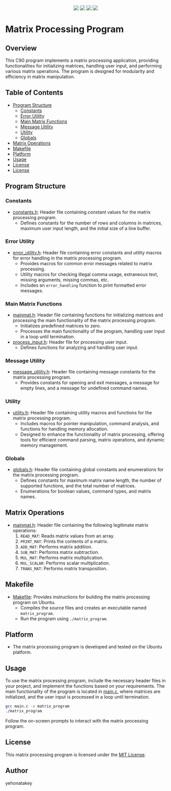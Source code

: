 <div align="center">
  <img src="https://img.shields.io/badge/language-C-blue.svg?logo=c">
  <img src="https://img.shields.io/badge/platform-Linux-orange.svg?logo=linux"> 
  <img src="https://img.shields.io/badge/platform-Ubuntu-%23E95420.svg?logo=ubuntu">
  <img src="https://custom-icon-badges.demolab.com/github/license/denvercoder1/custom-icon-badges?logo=law">
</div>

# Matrix Processing Program

## Overview
This C90 program implements a matrix processing application, providing functionalities for initializing matrices, handling user input, and performing various matrix operations. The program is designed for modularity and efficiency in matrix manipulation.

## Table of Contents
- [Program Structure](#program-structure)
  - [Constants](#constants)
  - [Error Utility](#error-utility)
  - [Main Matrix Functions](#main-matrix-functions)
  - [Message Utility](#message-utility)
  - [Utility](#utility)
  - [Globals](#globals)
- [Matrix Operations](#matrix-operations)
- [Makefile](#makefile)
- [Platform](#platform)
- [Usage](#usage)
- [License](#license)
- [License](#license)

## Program Structure

### Constants
- [constants.h](./constants.h): Header file containing constant values for the matrix processing program.
    - Defines constants for the number of rows and columns in matrices, maximum user input length, and the initial size of a line buffer.

### Error Utility
- [error_utility.h](./error_utility.h): Header file containing error constants and utility macros for error handling in the matrix processing program.
    - Provides macros for common error messages related to matrix processing.
    - Utility macros for checking illegal comma usage, extraneous text, missing arguments, missing commas, etc.
    - Includes an `error_handling` function to print formatted error messages.

### Main Matrix Functions
- [mainmat.h](./mainmat.h): Header file containing functions for initializing matrices and processing the main functionality of the matrix processing program.
    - Initializes predefined matrices to zero.
    - Processes the main functionality of the program, handling user input in a loop until termination.
- [process_input.h](./process_input.h): Header file for processing user input.
    - Defines functions for analyzing and handling user input.

### Message Utility
- [message_utility.h](./message_utility.h): Header file containing message constants for the matrix processing program.
    - Provides constants for opening and exit messages, a message for empty lines, and a message for undefined command names.

### Utility
- [utility.h](./utility.h): Header file containing utility macros and functions for the matrix processing program.
    - Includes macros for pointer manipulation, command analysis, and functions for handling memory allocation.
    - Designed to enhance the functionality of matrix processing, offering tools for efficient command parsing, matrix operations, and dynamic memory management.

### Globals
- [globals.h](./globals.h): Header file containing global constants and enumerations for the matrix processing program.
    - Defines constants for maximum matrix name length, the number of supported functions, and the total number of matrices.
    - Enumerations for boolean values, command types, and matrix names.

## Matrix Operations
- [mainmat.h](./mainmat.h): Header file containing the following legitimate matrix operations:
    1. `READ_MAT`: Reads matrix values from an array.
    2. `PRINT_MAT`: Prints the contents of a matrix.
    3. `ADD_MAT`: Performs matrix addition.
    4. `SUB_MAT`: Performs matrix subtraction.
    5. `MUL_MAT`: Performs matrix multiplication.
    6. `MUL_SCALAR`: Performs scalar multiplication.
    7. `TRANS_MAT`: Performs matrix transposition.

## Makefile
- [Makefile](./Makefile): Provides instructions for building the matrix processing program on Ubuntu.
    - Compiles the source files and creates an executable named `matrix_program`.
    - Run the program using `./matrix_program`.

## Platform
- The matrix processing program is developed and tested on the Ubuntu platform.

## Usage
To use the matrix processing program, include the necessary header files in your project, and implement the functions based on your requirements. The main functionality of the program is located in [main.c](./main.c), where matrices are initialized, and the user input is processed in a loop until termination.

```bash
gcc main.c -o matrix_program
./matrix_program
```
Follow the on-screen prompts to interact with the matrix processing program.


## License
This matrix processing program is licensed under the [MIT License](./LICENSE).


## Author
yehonatakey

